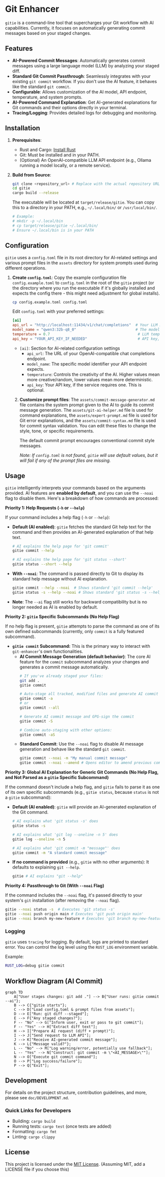 # Git Enhancer

`gitie` is a command-line tool that supercharges your Git workflow with AI capabilities. Currently, it focuses on automatically generating commit messages based on your staged changes.

## Features

-   **AI-Powered Commit Messages**: Automatically generates commit messages using a large language model (LLM) by analyzing your staged diff.
-   **Standard Git Commit Passthrough**: Seamlessly integrates with your existing `git commit` workflow. If you don't use the AI feature, it behaves like the standard `git commit`.
-   **Configurable**: Allows customization of the AI model, API endpoint, temperature, and system prompts.
-   **AI-Powered Command Explanation**: Get AI-generated explanations for Git commands and their options directly in your terminal.
-   **Tracing/Logging**: Provides detailed logs for debugging and monitoring.

## Installation

1.  **Prerequisites**:
    *   Rust and Cargo: [Install Rust](https://www.rust-lang.org/tools/install)
    *   Git: Must be installed and in your PATH.
    *   (Optional) An OpenAI-compatible LLM API endpoint (e.g., Ollama running a model locally, or a remote service).

2.  **Build from Source**:
    ```bash
    git clone <repository_url> # Replace with the actual repository URL
    cd gitie
    cargo build --release
    ```
    The executable will be located at `target/release/gitie`. You can copy this to a directory in your PATH, e.g., `~/.local/bin/` or `/usr/local/bin/`.

    ```bash
    # Example:
    # mkdir -p ~/.local/bin
    # cp target/release/gitie ~/.local/bin/
    # Ensure ~/.local/bin is in your PATH
    ```

## Configuration

`gitie` uses a `config.toml` file in its root directory for AI-related settings and various prompt files in the `assets` directory for system prompts used during different operations.

1.  **Create `config.toml`**:
    Copy the example configuration file `config.example.toml` to `config.toml` in the root of the `gitie` project (or the directory where you run the executable if it's globally installed and expects the config there - this might need adjustment for global installs).

    ```bash
    cp config.example.toml config.toml
    ```

    Edit `config.toml` with your preferred settings:
    ```toml
    [ai]
    api_url = "http://localhost:11434/v1/chat/completions"  # Your LLM API endpoint
    model_name = "qwen3:32b-q8_0"                           # The model to use
    temperature = 0.7                                        # LLM temperature
    api_key = "YOUR_API_KEY_IF_NEEDED"                       # API key, if required by your endpoint
    ```
    *   `[ai]`: Section for AI-related configuration settings
        *   `api_url`: The URL of your OpenAI-compatible chat completions endpoint.
        *   `model_name`: The specific model identifier your API endpoint expects.
        *   `temperature`: Controls the creativity of the AI. Higher values mean more creative/random, lower values mean more deterministic.
        *   `api_key`: Your API key, if the service requires one. This is optional.

    2.  **Customize prompt files**:
        The `assets/commit-message-generator.md` file contains the system prompt given to the AI to guide its commit message generation. The `assets/git-ai-helper.md` file is used for command explanations, the `assets/expert-prompt.md` file is used for Git error explanations, and the `assets/commit-syntax.md` file is used for commit syntax validation. You can edit these files to change the style, tone, or specific requirements.

        The default commit prompt encourages conventional commit style messages.

        *Note: If `config.toml` is not found, `gitie` will use default values, but it will fail if any of the prompt files are missing.*

## Usage

`gitie` intelligently interprets your commands based on the arguments provided. AI features are **enabled by default**, and you can use the `--noai` flag to disable them. Here's a breakdown of how commands are processed:

**Priority 1: Help Requests (`-h` or `--help`)**

If your command includes a help flag (`-h` or `--help`):

*   **Default (AI enabled)**: `gitie` fetches the standard Git help text for the command and then provides an AI-generated explanation of that help text.
    ```bash
    # AI explains the help page for 'git commit'
    gitie commit --help
    
    # AI explains the help page for 'git status --short'
    gitie status --short --help
    ```
    
*   **With `--noai`**: The command is passed directly to Git to display its standard help message without AI explanation.
    ```bash
    gitie commit --help --noai  # Shows standard 'git commit --help'
    gitie status -s --help --noai # Shows standard 'git status -s --help'
    ```

*   **Note**: The `--ai` flag still works for backward compatibility but is no longer needed as AI is enabled by default.

**Priority 2: `gitie` Specific Subcommands (No Help Flag)**

If no help flag is present, `gitie` attempts to parse the command as one of its own defined subcommands (currently, only `commit` is a fully featured subcommand).

*   **`gitie commit` Subcommand:**
    This is the primary way to interact with `git-enhancer`'s own functionalities.
    *   **AI Commit Message Generation (default behavior)**: The core AI feature for the `commit` subcommand analyzes your changes and generates a commit message automatically.
        ```bash
        # If you've already staged your files:
        git add .
        gitie commit
    
        # Auto-stage all tracked, modified files and generate AI commit message (like git commit -a):
        gitie commit -a
        # or
        gitie commit --all
    
        # Generate AI commit message and GPG-sign the commit
        gitie commit -S
    
        # Combine auto-staging with other options:
        gitie commit -aS
        ```
    *   **Standard Commit**: Use the `--noai` flag to disable AI message generation and behave like the standard `git commit`.
        ```bash
        gitie commit --noai -m "My manual commit message"
        gitie commit --noai --amend # Opens editor to amend previous commit
        ```

**Priority 3: Global AI Explanation for Generic Git Commands (No Help Flag, and Not Parsed as a `gitie` Specific Subcommand)**

If the command doesn't include a help flag, and `gitie` fails to parse it as one of its own specific subcommands (e.g., `gitie status`, because `status` is not a `gitie` subcommand):

*   **Default (AI enabled)**: `gitie` will provide an AI-generated explanation of the Git command.
    ```bash
    # AI explains what 'git status -s' does
    gitie status -s

    # AI explains what 'git log --oneline -n 5' does
    gitie log --oneline -n 5

    # AI explains what 'git commit -m "message"' does
    gitie commit -m "A standard commit message"
    ```
*   **If no command is provided** (e.g., `gitie` with no other arguments): It defaults to explaining `git --help`.
    ```bash
    gitie # AI explains "git --help"
    ```

**Priority 4: Passthrough to Git (With `--noai` Flag)**

If the command includes the `--noai` flag, it's passed directly to your system's `git` installation (after removing the `--noai` flag).
```bash
gitie --noai status -s  # Executes 'git status -s'
gitie --noai push origin main # Executes 'git push origin main'
gitie --noai branch my-new-feature # Executes 'git branch my-new-feature'
```

### Logging

`gitie` uses `tracing` for logging. By default, logs are printed to standard error. You can control the log level using the `RUST_LOG` environment variable.

Example:
```bash
RUST_LOG=debug gitie commit
```

## Workflow Diagram (AI Commit)

```mermaid
graph TD
    A["User stages changes: git add ."] --> B{"User runs: gitie commit --ai"};
    B --> C{"gitie starts"};
    C --> D["Load config.toml & prompt files from assets"];
    D --> E["Run: git diff --staged"];
    E --> F{"Any staged changes?"};
    F -- "No" --> G["Inform user, exit or pass to git commit"];
    F -- "Yes" --> H["Extract diff text"];
    H --> I["Prepare AI request (diff + prompt)"];
    I --> J["Send request to LLM API"];
    J --> K["Receive AI-generated commit message"];
    K --> L{"Message valid?"};
    L -- "No" --> M["Log warning/error, potentially use fallback"];
    L -- "Yes" --> N["Construct: git commit -m \"<AI_MESSAGE>\""];
    N --> O["Execute git commit command"];
    O --> P["Log success/failure"];
    P --> Q["Exit"];
```

## Development

For details on the project structure, contribution guidelines, and more, please see `doc/DEVELOPMENT.md`.

### Quick Links for Developers
- Building: `cargo build`
- Running tests: `cargo test` (once tests are added)
- Formatting: `cargo fmt`
- Linting: `cargo clippy`

## License

This project is licensed under the [MIT License](LICENSE). (Assuming MIT, add a LICENSE file if you choose this)
